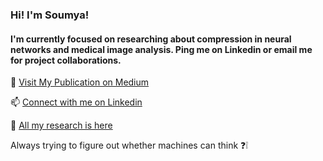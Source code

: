 ### Hi! I'm Soumya! 
#### I'm currently focused on researching about compression in neural networks and medical image analysis. Ping me on Linkedin or email me for project collaborations.

💬 [Visit My Publication on Medium](https://medium.com/data-science-community-srm)

📫 [Connect with me on Linkedin](https://www.linkedin.com/in/soumya-snigdha-kundu-84b812183/)

:bust_in_silhouette: [All my research is here](https://www.researchgate.net/profile/Soumya_Kundu9)

Always trying to figure out whether machines can think :question::grey_exclamation:

<!--
**aymuos15/aymuos15** is a ✨ _special_ ✨ repository because its `README.md` (this file) appears on your GitHub profile.

Here are some ideas to get you started:

- 🔭 I’m currently working on ...
- 🌱 I’m currently learning ...
- 👯 I’m looking to collaborate on ...
- 🤔 I’m looking for help with ...

-  How to reach me: ...
- 😄 Pronouns: ...
- ⚡ Fun fact: ...
-->
